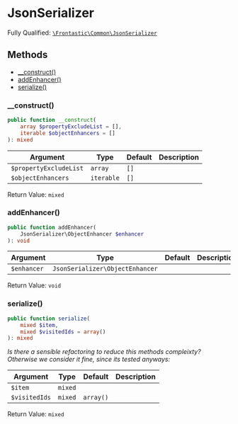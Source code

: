 #  JsonSerializer

Fully Qualified: [`\Frontastic\Common\JsonSerializer`](../../src/php/JsonSerializer.php)




## Methods

* [__construct()](#__construct)
* [addEnhancer()](#addenhancer)
* [serialize()](#serialize)


### __construct()


```php
public function __construct(
    array $propertyExcludeList = [],
    iterable $objectEnhancers = []
): mixed
```






Argument|Type|Default|Description
--------|----|-------|-----------
`$propertyExcludeList`|`array`|`[]`|
`$objectEnhancers`|`iterable`|`[]`|

Return Value: `mixed`

### addEnhancer()


```php
public function addEnhancer(
    JsonSerializer\ObjectEnhancer $enhancer
): void
```






Argument|Type|Default|Description
--------|----|-------|-----------
`$enhancer`|`JsonSerializer\ObjectEnhancer`||

Return Value: `void`

### serialize()


```php
public function serialize(
    mixed $item,
    mixed $visitedIds = array()
): mixed
```


*Is there a sensible refactoring to reduce this methods compleixty?
Otherwise we consider it fine, since its tested anyways:*



Argument|Type|Default|Description
--------|----|-------|-----------
`$item`|`mixed`||
`$visitedIds`|`mixed`|`array()`|

Return Value: `mixed`

